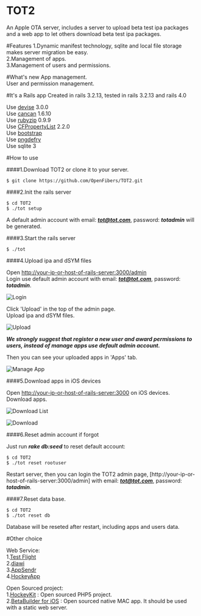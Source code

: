 TOT2
====

An Apple OTA server, includes a server to upload beta test ipa packages and a web app to let others download beta test ipa packages.

#Features
1.Dynamic manifest technology, sqlite and local file storage makes server migration be easy.  
2.Management of apps.  
3.Management of users and permissions.  

#What's new
App management.  
User and permission management.  

#It's a Rails app
Created in rails 3.2.13, tested in rails 3.2.13 and rails 4.0  

Use [devise](https://github.com/plataformatec/devise) 3.0.0  
Use [cancan](https://github.com/ryanb/cancan) 1.6.10  
Use [rubyzip](https://github.com/rubyzip/rubyzip) 0.9.9  
Use [CFPropertyList](https://github.com/ckruse/CFPropertyList) 2.2.0  
Use [bootstrap](http://getbootstrap.com/)  
Use [pngdefry](http://www.jongware.com/pngdefry.html)  
Use sqlite 3  

#How to use

####1.Download TOT2 or clone it to your server.  

```
$ git clone https://github.com/OpenFibers/TOT2.git
```

####2.Init the rails server

```
$ cd TOT2
$ ./tot setup
```

A default admin account with email: ***tot@tot.com***, password: ***totadmin*** will be generated.

####3.Start the rails server

```
$ ./tot
```

####4.Upload ipa and dSYM files  

Open [http://your-ip-or-host-of-rails-server:3000/admin](http://your-ip-or-host-of-rails-server:3000/admin)  
Login use default admin account with email: ***tot@tot.com***, password: ***totadmin***.  

![Login](https://raw.github.com/OpenFibers/TOT2/master/ScreenShots/1.login.png)

Click 'Upload' in the top of the admin page.  
Upload ipa and dSYM files.  

![Upload](https://raw.github.com/OpenFibers/TOT2/master/ScreenShots/2.upload.png)

***We strongly suggest that register a new user and award permissions to users, instead of manage apps use default admin account.***  

Then you can see your uploaded apps in 'Apps' tab.

![Manage App](https://raw.github.com/OpenFibers/TOT2/master/ScreenShots/3.manageapp.png)

####5.Download apps in iOS devices

Open [http://your-ip-or-host-of-rails-server:3000](http://your-ip-or-host-of-rails-server:3000) on iOS devices.  
Download apps.  

![Download List](https://raw.github.com/OpenFibers/TOT2/master/ScreenShots/4.downloadlist.png)

![Download](https://raw.github.com/OpenFibers/TOT2/master/ScreenShots/5.download.png)


####6.Reset admin account if forgot

Just run ***rake db:seed*** to reset default account:

```
$ cd TOT2
$ ./tot reset rootuser
```

Restart server, then you can login the TOT2 admin page, [http://your-ip-or-host-of-rails-server:3000/admin] with email: ***tot@tot.com***, password: ***totadmin***.

####7.Reset data base.  

```
$ cd TOT2
$ ./tot reset db
```
Database will be reseted after restart, including apps and users data.

#Other choice

Web Service:  
1.[Test Flight](http://testflightapp.com)  
2.[diawi](http://www.diawi.com)  
3.[AppSendr](http://www.appsendr.com)  
4.[HockeyApp](http://www.hockeyapp.net)  
  
Open Sourced project:  
1.[HockeyKit](https://github.com/TheRealKerni/HockeyKit) : Open sourced PHP5 project.  
2.[BetaBuilder for iOS](http://www.hanchorllc.com/betabuilder-for-ios/) : Open sourced native MAC app. It should be used with a static web server.  
